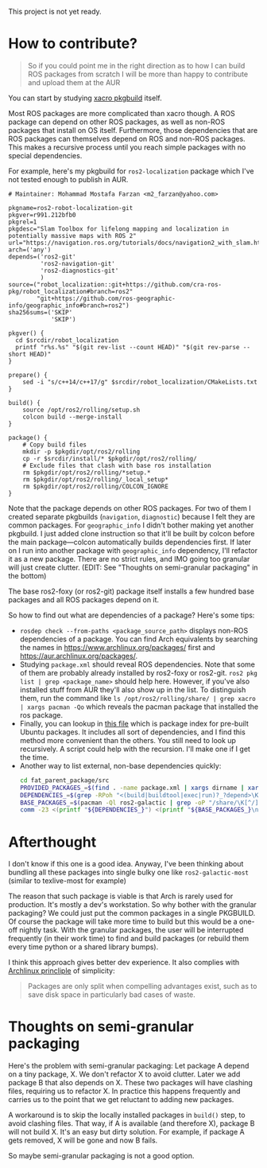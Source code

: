 This project is not yet ready.

# How to contribute?

> So if you could point me in the right direction as to how I can build ROS packages from scratch I will be more than happy to contribute and upload them at the AUR

You can start by studying [xacro pkgbuild](https://aur.archlinux.org/cgit/aur.git/tree/PKGBUILD?h=ros2-foxy-xacro) itself.

Most ROS packages are more complicated than xacro though. A ROS package can depend on other ROS packages, as well as non-ROS packages that install on OS itself. Furthermore, those dependencies that are ROS packages can themselves depend on ROS and non-ROS packages. This makes a recursive process until you reach simple packages with no special dependencies.

For example, here's my pkgbuild for `ros2-localization` package which I've not tested enough to publish in AUR.
```
# Maintainer: Mohammad Mostafa Farzan <m2_farzan@yahoo.com>

pkgname=ros2-robot-localization-git
pkgver=r991.212bfb0
pkgrel=1
pkgdesc="Slam Toolbox for lifelong mapping and localization in potentially massive maps with ROS 2"
url="https://navigation.ros.org/tutorials/docs/navigation2_with_slam.html"
arch=('any')
depends=('ros2-git'
         'ros2-navigation-git'
         'ros2-diagnostics-git'
         )
source=("robot_localization::git+https://github.com/cra-ros-pkg/robot_localization#branch=ros2"
        "git+https://github.com/ros-geographic-info/geographic_info#branch=ros2")
sha256sums=('SKIP'
            'SKIP')

pkgver() {
  cd $srcdir/robot_localization
  printf "r%s.%s" "$(git rev-list --count HEAD)" "$(git rev-parse --short HEAD)"
}

prepare() {
    sed -i "s/c++14/c++17/g" $srcdir/robot_localization/CMakeLists.txt
}

build() {
    source /opt/ros2/rolling/setup.sh
    colcon build --merge-install
}

package() {
    # Copy build files
    mkdir -p $pkgdir/opt/ros2/rolling
    cp -r $srcdir/install/* $pkgdir/opt/ros2/rolling/
    # Exclude files that clash with base ros installation
    rm $pkgdir/opt/ros2/rolling/*setup.*
    rm $pkgdir/opt/ros2/rolling/_local_setup*
    rm $pkgdir/opt/ros2/rolling/COLCON_IGNORE
}

```
Note that the package depends on other ROS packages. For two of them I created separate pkgbuilds (`navigation`, `diagnostic`) because I felt they are common packages. For `geographic_info` I didn't bother making yet another pkgbuild. I just added clone instruction so that it'll be built by colcon before the main package—colcon automatically builds dependencies first. If later on I run into another package with `geographic_info` dependency, I'll refactor it as a new package. There are no strict rules, and IMO going too granular will just create clutter. (EDIT: See "Thoughts on semi-granular packaging" in the bottom)

The base ros2-foxy (or ros2-git) package itself installs a few hundred base packages and all ROS packages depend on it.

So how to find out what are dependencies of a package? Here's some tips:
- `rosdep check --from-paths <package_source_path>` displays non-ROS dependencies of a package. You can find Arch equivalents by searching the names in https://www.archlinux.org/packages/ first and https://aur.archlinux.org/packages/.
- Studying `package.xml` should reveal ROS dependencies. Note that some of them are probably already installed by ros2-foxy or ros2-git. `ros2 pkg list | grep <package_name>` should help here. However, if you've also installed stuff from AUR they'll also show up in the list. To distinguish them, run the command like `ls /opt/ros2/rolling/share/ | grep xacro | xargs pacman -Qo` which reveals the pacman package that installed the ros package.
- Finally, you can lookup in [this file](http://packages.ros.org/ros2/ubuntu/lists/ros-rolling-focal-amd64_focal_main_amd64_Packages) which is package index for pre-built Ubuntu packages. It includes all sort of dependencies, and I find this method more convenient than the others. You still need to look up recursively. A script could help with the recursion. I'll make one if I get the time.
- Another way to list external, non-base dependencies quickly:
  ```bash
  cd fat_parent_package/src
  PROVIDED_PACKAGES_=$(find . -name package.xml | xargs dirname | xargs -L1 basename)
  DEPENDENCIES_=$(grep -RPoh "<(build|buildtool|exec|run)?_?depend>\K[^\<]+" | sort | uniq)
  BASE_PACKAGES_=$(pacman -Ql ros2-galactic | grep -oP "/share/\K[^/]+" | sort | uniq)
  comm -23 <(printf "${DEPENDENCIES_}") <(printf "${BASE_PACKAGES_}\n${PROVIDED_PACKAGES_}" | sort | uniq)
  ```

# Afterthought

I don't know if this one is a good idea. Anyway, I've been thinking about bundling all these packages into single bulky one like `ros2-galactic-most` (similar to texlive-most for example)

The reason that such package is viable is that Arch is rarely used for production. It's mostly a dev's workstation. So why bother with the granular packaging? We could just put the common packages in a single PKGBUILD. Of course the package will take more time to build but this would be a one-off nightly task. With the granular packages, the user will be interrupted frequently (in their work time) to find and build packages (or rebuild them every time python or a shared library bumps).

I think this approach gives better dev experience. It also complies with [Archlinux princliple](https://wiki.archlinux.org/title/Arch_Linux#Principles) of simplicity:
> Packages are only split when compelling advantages exist, such as to save disk space in particularly bad cases of waste.

# Thoughts on semi-granular packaging

Here's the problem with semi-granular packaging: Let package A depend on a tiny package, X. We don't refactor X to avoid clutter. Later we add package B that also depends on X. These two packages will have clashing files, requiring us to refactor X. In practice this happens frequently and carries us to the point that we get reluctant to adding new packages.

A workaround is to skip the locally installed packages in `build()` step, to avoid clashing files. That way, if A is available (and therefore X), package B will not build X. It's an easy but dirty solution. For example, if package A gets removed, X will be gone and now B fails.

So maybe semi-granular packaging is not a good option.
